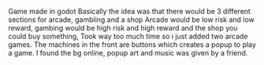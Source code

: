 Game made in godot
Basically the idea was that there would be 3 different sections for arcade, gambling and a shop
Arcade would be low risk and low reward, gambing would be high risk and high reward and the shop you could buy something,
Took way too much time so i just added two arcade games.
The machines in the front are buttons which creates a popup to play a game.
I found the bg online, popup art and music was given by a friend.
